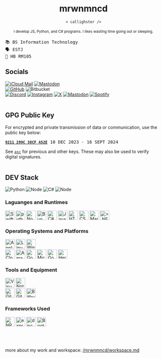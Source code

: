 <h1 align="center">
  <b>mrwnmncd</b>
</h1>
<div align="center"><code>&lt; callighster &sol;&gt;</code></div>
<br />
<div align="center">
  <small>
    I develop JS, Python, and C# programs. I likes wasting time going out or sleeping.
  </small>
</div>

<br />

<div align="left">
  <samp>
    📚 BS Information Technology <br />
    🗣️ ESTJ <br />
    📍 HB RM105 <br />
  </samp>
</div>



<div align="left">
  <h2><b>Socials</b></h2>
  <a href="mailto:callighster@icloud.com"><img src="https://img.shields.io/badge/callighster-ffffff?style=for-the-badge&logo=icloud&logoColor=3693F3" alt="iCloud Mail"/></a>
  <a href="https://t.me/mrwnmncd"><img src="https://img.shields.io/badge/mrwnmncd-ffffff?style=for-the-badge&logo=telegram&logoColor=26A5E4" alt="Mastodon"/></a>
  <br />
  <a href="http://github.com/mrwnmncd"><img src="https://img.shields.io/badge/mrwnmncd-ffffff?style=for-the-badge&logo=github&logoColor=181717" alt="GitHub"/></a>
  <img src="https://img.shields.io/badge/mrwnmncd-ffffff?style=for-the-badge&logo=bitbucket&logoColor=0052CC" alt="Bitbucket"/> <br />
  <a href="http://discord.com/user/mrwnmncd"><img src="https://img.shields.io/badge/mrwnmncd-ffffff?style=for-the-badge&logo=discord&logoColor=5865F2" alt="Discord"/></a>
  <a href="http://instagram.com/mrwnmncd"><img src="https://img.shields.io/badge/mrwnmncd-ffffff?style=for-the-badge&logo=instagram&logoColor=E4405F" alt="Instagram"/></a>
  <a href="http://x.com/mrwnmncd"><img src="https://img.shields.io/badge/mrwnmncd-ffffff?style=for-the-badge&logo=x&logoColor=000000" alt="X"/></a>
  <a href="https://mastodon.social/@mrwnmncd"><img src="https://img.shields.io/badge/mrwnmncd-ffffff?style=for-the-badge&logo=mastodon&logoColor=6364FF" alt="Mastodon"/></a>
  <a href="http://open.spotify.com/user/tx97i1xlmgegkdtpkydzowyxs"><img src="https://img.shields.io/badge/mrwnmncd-ffffff?style=for-the-badge&logo=spotify&logoColor=1DB954" alt="Spotify"/></a> <br />
</div>

<br />

<div align="left">
  <h2><b>GPG Public Key</b></h2>
  <span>For encrypted and private transmission of data or communication, use the public key below:</span>
  <pre><b><code><a href="https://keys.openpgp.org/search?q=B659%2042E3%20C4E5%201537%20C01C%20%20DA26%209211%20299C%2038CF%20A52E">9211 299C 38CF A52E</a></code></b> 10 DEC 2023 - 16 SEPT 2024</pre> 
  <span>See <code><a href="https://github.com/mrwnmncd/mrwnmncd/tree/master/asc/">asc</a></code> for previous and other keys. These may also be used to verify digital signatures.</span>
</div>

<br />
<div align="left">
  <h2><b>DEV Stack</b></h2>
  <img src="https://img.shields.io/badge/PYTHON-3776AB?style=for-the-badge&logo=python&logoColor=ffffff" alt="Python"/>
  <img src="https://img.shields.io/badge/NODE.JS-339933?style=for-the-badge&logo=node.js&logoColor=ffffff" alt="Node"/>
  <img src="https://img.shields.io/badge/C%23-512BD4?style=for-the-badge&logo=csharp&logoColor=ffffff" alt="C#"/>
  <img src="https://img.shields.io/badge/JS_|_HTML_|_CSS-006CFF?style=for-the-badge&logo=safari&logoColor=ffffff" alt="Node"/>
</div>

<h3>Laguanges and Runtimes</h3>
<div align="left">
    <img src="https://skillicons.dev/icons?i=swift" alt="Swift" width="30" height="30"/>
    <img src="https://skillicons.dev/icons?i=python" alt="python" width="30" height="30"/>
    <img src="https://skillicons.dev/icons?i=nodejs" alt="Node.js" width="30" height="30"/>
    <img src="https://skillicons.dev/icons?i=bun" alt="Bun" width="30" height="30"/>
    <img src="https://skillicons.dev/icons?i=cs" alt="C#" width="30" height="30"/>
    <img src="https://skillicons.dev/icons?i=javascript" alt="JavaScript" width="30" height="30"/>
    <img src="https://skillicons.dev/icons?i=html" alt="HTML5" width="30" height="30"/>
    <img src="https://skillicons.dev/icons?i=css" alt="CSS3" width="30" height="30"/>
    <img src="https://skillicons.dev/icons?i=md" alt="Markdown" width="30" height="30"/>
    <img src="https://skillicons.dev/icons?i=dotnet" alt=">.NET Framework" width="30" height="30"/>
</div>
<h3>Operating Systems and Platforms</h3>
<div align="left">
    <img src="https://skillicons.dev/icons?i=apple" alt="Apple" width="30" height="30"/>
    <img src="https://skillicons.dev/icons?i=linux" alt="Linux" width="30" height="30"/>
    <img src="https://skillicons.dev/icons?i=windows" alt="Windows" width="30" height="30"/>
    <br />
    <img src="https://skillicons.dev/icons?i=cloudflare" alt="Cloudflare" width="30" height="30"/>
    <img src="https://skillicons.dev/icons?i=aws" alt="Amazon Web Services" width="30" height="30"/>
    <img src="https://skillicons.dev/icons?i=gcp" alt="Google Cloud Platform" width="30" height="30"/>
    <img src="https://skillicons.dev/icons?i=azure" alt="Microsoft Azure" width="30" height="30"/>
    <img src="https://skillicons.dev/icons?i=firebase" alt="Google Firebase" width="30" height="30"/>
    <img src="https://skillicons.dev/icons?i=heroku" alt="Heroku" width="30" height="30"/>
</div>
<h3>Tools and Equipment</h3>
<div align="left">
    <img src="https://skillicons.dev/icons?i=vscode" alt="Visual Studio Code" width="30" height="30"/>
    <img src="https://skillicons.dev/icons?i=notion" alt="Notion" width="30" height="30"/>
    <br />
    <img src="https://skillicons.dev/icons?i=git" alt="Git" width="30" height="30"/>
    <img src="https://skillicons.dev/icons?i=github" alt="GitHub" width="30" height="30"/>
    <img src="https://skillicons.dev/icons?i=bitbucket" alt="Bitbucket" width="30" height="30"/>
</div>
<h3>Frameworks Used</h3>
<div align="left">
    <img src="https://skillicons.dev/icons?i=npm" alt="NPM" width="30" height="30"/>
    <img src="https://skillicons.dev/icons?i=express" alt="express.js" width="30" height="30"/>
    <img src="https://skillicons.dev/icons?i=discordjs" alt="discord.js" width="30" height="30"/>
    <img src="https://skillicons.dev/icons?i=bootstrap" alt="Bootstrap" width="30" height="30"/>
</div>


<br /><br /><br />
<span>more about my work and workspace: <a href="https://github.com/mrwnmncd/mrwnmncd/tree/master/mrwnmncd/workspace.md">/mrwnmncd/workspace.md</a></span><br />
